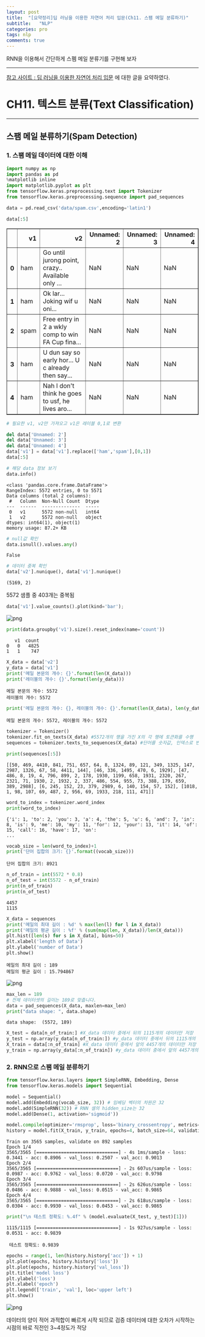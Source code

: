 ```yaml
---
layout: post
title:  "[요약정리]딥 러닝을 이용한 자연어 처리 입문(Ch11. 스팸 메일 분류하기)"
subtitle:   "NLP"
categories: pro
tags: nlp
comments: true
---
```


RNN을 이용해서 간단하게 스펨 메일 분류기를 구현해 보자

---

[참고 사이트 : 딥 러닝을 이용한 자연어 처리 입문](https://wikidocs.net/22894) 에 대한 글을 요약하였다. 




# CH11. 텍스트 분류(Text Classification)

---

## 스팸 메일 분류하기(Spam Detection)

### 1. 스팸 메일 데이터에 대한 이해


```python
import numpy as np
import pandas as pd
%matplotlib inline
import matplotlib.pyplot as plt
from tensorflow.keras.preprocessing.text import Tokenizer
from tensorflow.keras.preprocessing.sequence import pad_sequences
```


```python
data = pd.read_csv('data/spam.csv',encoding='latin1')
```


```python
data[:5]
```




<div>
<style scoped>
    .dataframe tbody tr th:only-of-type {
        vertical-align: middle;
    }

    .dataframe tbody tr th {
        vertical-align: top;
    }

    .dataframe thead th {
        text-align: right;
    }
</style>
<table border="1" class="dataframe">
  <thead>
    <tr style="text-align: right;">
      <th></th>
      <th>v1</th>
      <th>v2</th>
      <th>Unnamed: 2</th>
      <th>Unnamed: 3</th>
      <th>Unnamed: 4</th>
    </tr>
  </thead>
  <tbody>
    <tr>
      <th>0</th>
      <td>ham</td>
      <td>Go until jurong point, crazy.. Available only ...</td>
      <td>NaN</td>
      <td>NaN</td>
      <td>NaN</td>
    </tr>
    <tr>
      <th>1</th>
      <td>ham</td>
      <td>Ok lar... Joking wif u oni...</td>
      <td>NaN</td>
      <td>NaN</td>
      <td>NaN</td>
    </tr>
    <tr>
      <th>2</th>
      <td>spam</td>
      <td>Free entry in 2 a wkly comp to win FA Cup fina...</td>
      <td>NaN</td>
      <td>NaN</td>
      <td>NaN</td>
    </tr>
    <tr>
      <th>3</th>
      <td>ham</td>
      <td>U dun say so early hor... U c already then say...</td>
      <td>NaN</td>
      <td>NaN</td>
      <td>NaN</td>
    </tr>
    <tr>
      <th>4</th>
      <td>ham</td>
      <td>Nah I don't think he goes to usf, he lives aro...</td>
      <td>NaN</td>
      <td>NaN</td>
      <td>NaN</td>
    </tr>
  </tbody>
</table>
</div>




```python
# 필요한 v1, v2만 가져오고 v1은 레이블 0,1로 변환

del data['Unnamed: 2']
del data['Unnamed: 3']
del data['Unnamed: 4']
data['v1'] = data['v1'].replace(['ham','spam'],[0,1])
data[:5]
```



```python
# 해당 data 정보 보기
data.info()
```

    <class 'pandas.core.frame.DataFrame'>
    RangeIndex: 5572 entries, 0 to 5571
    Data columns (total 2 columns):
     #   Column  Non-Null Count  Dtype 
    ---  ------  --------------  ----- 
     0   v1      5572 non-null   int64 
     1   v2      5572 non-null   object
    dtypes: int64(1), object(1)
    memory usage: 87.2+ KB
    


```python
# null값 확인
data.isnull().values.any()
```




    False




```python
# 데이터 중복 확인
data['v2'].nunique(), data['v1'].nunique()
```




    (5169, 2)



5572 샘플 중 403개는 중복됨 


```python
data['v1'].value_counts().plot(kind='bar');
```


![png](/assets/img/post_img/2020-03-05-nlp_ch11_e01_img/output_10_0.png)



```python
print(data.groupby('v1').size().reset_index(name='count'))
```

       v1  count
    0   0   4825
    1   1    747
    


```python
X_data = data['v2']
y_data = data['v1']
print('메일 본문의 개수: {}'.format(len(X_data)))
print('레이블의 개수: {}'.format(len(y_data)))
```

    메일 본문의 개수: 5572
    레이블의 개수: 5572
    


```python
print('메일 본문의 개수: {}, 레이블의 개수: {}'.format(len(X_data), len(y_data)))
```

    메일 본문의 개수: 5572, 레이블의 개수: 5572
    


```python
tokenizer = Tokenizer()
tokenizer.fit_on_texts(X_data) #5572개의 행을 가진 X의 각 행에 토큰화를 수행
sequences = tokenizer.texts_to_sequences(X_data) #단어를 숫자값, 인덱스로 변환하여 저장
```


```python
print(sequences[:5])
```

    [[50, 469, 4410, 841, 751, 657, 64, 8, 1324, 89, 121, 349, 1325, 147, 2987, 1326, 67, 58, 4411, 144], [46, 336, 1495, 470, 6, 1929], [47, 486, 8, 19, 4, 796, 899, 2, 178, 1930, 1199, 658, 1931, 2320, 267, 2321, 71, 1930, 2, 1932, 2, 337, 486, 554, 955, 73, 388, 179, 659, 389, 2988], [6, 245, 152, 23, 379, 2989, 6, 140, 154, 57, 152], [1018, 1, 98, 107, 69, 487, 2, 956, 69, 1933, 218, 111, 471]]
    


```python
word_to_index = tokenizer.word_index
print(word_to_index)
```

    {'i': 1, 'to': 2, 'you': 3, 'a': 4, 'the': 5, 'u': 6, 'and': 7, 'in': 8, 'is': 9, 'me': 10, 'my': 11, 'for': 12, 'your': 13, 'it': 14, 'of': 15, 'call': 16, 'have': 17, 'on': 
    ...
    


```python
vocab_size = len(word_to_index)+1
print('단어 집합의 크기: {}'.format((vocab_size)))
```

    단어 집합의 크기: 8921
    


```python
n_of_train = int(5572 * 0.8)
n_of_test = int(5572 - n_of_train)
print(n_of_train)
print(n_of_test)
```

    4457
    1115
    


```python
X_data = sequences
print('메일의 최대 길이 : %d' % max(len(l) for l in X_data))
print('메일의 평균 길이 : %f' % (sum(map(len, X_data))/len(X_data)))
plt.hist([len(s) for s in X_data], bins=50)
plt.xlabel('length of Data')
plt.ylabel('number of Data')
plt.show()
```

    메일의 최대 길이 : 189
    메일의 평균 길이 : 15.794867
    


![png](/assets/img/post_img/2020-03-05-nlp_ch11_e01_img/output_19_1.png)



```python
max_len = 189
# 전체 데이터셋의 길이는 189로 맞춥니다.
data = pad_sequences(X_data, maxlen=max_len)
print("data shape: ", data.shape)
```

    data shape:  (5572, 189)
    


```python
X_test = data[n_of_train:] #X_data 데이터 중에서 뒤의 1115개의 데이터만 저장
y_test = np.array(y_data[n_of_train:]) #y_data 데이터 중에서 뒤의 1115개의 데이터만 저장
X_train = data[:n_of_train] #X_data 데이터 중에서 앞의 4457개의 데이터만 저장
y_train = np.array(y_data[:n_of_train]) #y_data 데이터 중에서 앞의 4457개의 데이터만 저장
```

### 2. RNN으로 스팸 메일 분류하기


```python
from tensorflow.keras.layers import SimpleRNN, Embedding, Dense
from tensorflow.keras.models import Sequential
```


```python
model = Sequential()
model.add(Embedding(vocab_size, 32)) # 임베딩 벡터의 차원은 32
model.add(SimpleRNN(32)) # RNN 셀의 hidden_size는 32
model.add(Dense(1, activation='sigmoid'))

model.compile(optimizer='rmsprop', loss='binary_crossentropy', metrics=['acc'])
history = model.fit(X_train, y_train, epochs=4, batch_size=64, validation_split=0.2)
```

    Train on 3565 samples, validate on 892 samples
    Epoch 1/4
    3565/3565 [==============================] - 4s 1ms/sample - loss: 0.3441 - acc: 0.8906 - val_loss: 0.2507 - val_acc: 0.9013
    Epoch 2/4
    3565/3565 [==============================] - 2s 607us/sample - loss: 0.0987 - acc: 0.9762 - val_loss: 0.0720 - val_acc: 0.9798
    Epoch 3/4
    3565/3565 [==============================] - 2s 626us/sample - loss: 0.0486 - acc: 0.9888 - val_loss: 0.0515 - val_acc: 0.9865
    Epoch 4/4
    3565/3565 [==============================] - 2s 618us/sample - loss: 0.0304 - acc: 0.9930 - val_loss: 0.0453 - val_acc: 0.9865
    


```python
print("\n 테스트 정확도: %.4f" % (model.evaluate(X_test, y_test)[1]))
```

    1115/1115 [==============================] - 1s 927us/sample - loss: 0.0531 - acc: 0.9839
    
     테스트 정확도: 0.9839
    


```python
epochs = range(1, len(history.history['acc']) + 1)
plt.plot(epochs, history.history['loss'])
plt.plot(epochs, history.history['val_loss'])
plt.title('model loss')
plt.ylabel('loss')
plt.xlabel('epoch')
plt.legend(['train', 'val'], loc='upper left')
plt.show()
```


![png](/assets/img/post_img/2020-03-05-nlp_ch11_e01_img/output_26_0.png)


데이터의 양이 적어 과적합이 빠르게 시작 되므로 검증 데이터에 대한 오차가 시작하는 시점의 바로 직전인 3~4정도가 적당
